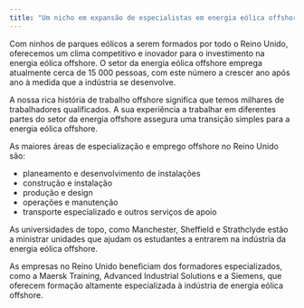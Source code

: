 ```yaml
---
title: "Um nicho em expansão de especialistas em energia eólica offshore"
---
```

Com ninhos de parques eólicos a serem formados por todo o Reino Unido, oferecemos um clima competitivo e inovador para o investimento na energia eólica offshore. O setor da energia eólica offshore emprega atualmente cerca de 15 000 pessoas, com este número a crescer ano após ano à medida que a indústria se desenvolve. 

A nossa rica história de trabalho offshore significa que temos milhares de trabalhadores qualificados. A sua experiência a trabalhar em diferentes partes do setor da energia offshore assegura uma transição simples para a energia eólica offshore. 

As maiores áreas de especialização e emprego offshore no Reino Unido são:

- planeamento e desenvolvimento de instalações
- construção e instalação
- produção e design
- operações e manutenção
- transporte especializado e outros serviços de apoio

As universidades de topo, como Manchester, Sheffield e Strathclyde estão a ministrar unidades que ajudam os estudantes a entrarem na indústria da energia eólica offshore. 
 
As empresas no Reino Unido beneficiam dos formadores especializados, como a Maersk Training, Advanced Industrial Solutions e a Siemens, que oferecem formação altamente especializada à indústria de energia eólica offshore. 
